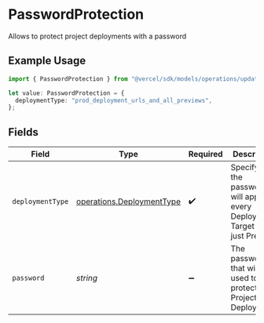 # PasswordProtection

Allows to protect project deployments with a password

## Example Usage

```typescript
import { PasswordProtection } from "@vercel/sdk/models/operations/updateproject.js";

let value: PasswordProtection = {
  deploymentType: "prod_deployment_urls_and_all_previews",
};
```

## Fields

| Field                                                                         | Type                                                                          | Required                                                                      | Description                                                                   |
| ----------------------------------------------------------------------------- | ----------------------------------------------------------------------------- | ----------------------------------------------------------------------------- | ----------------------------------------------------------------------------- |
| `deploymentType`                                                              | [operations.DeploymentType](../../models/operations/deploymenttype.md)        | :heavy_check_mark:                                                            | Specify if the password will apply to every Deployment Target or just Preview |
| `password`                                                                    | *string*                                                                      | :heavy_minus_sign:                                                            | The password that will be used to protect Project Deployments                 |